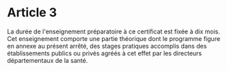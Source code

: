 # Article 3

La durée de l'enseignement préparatoire à ce certificat est fixée à dix mois. Cet enseignement comporte une partie théorique dont le programme figure en annexe au présent arrêté, des stages pratiques accomplis dans des établissements publics ou privés agréés à cet effet par les directeurs départementaux de la santé.
